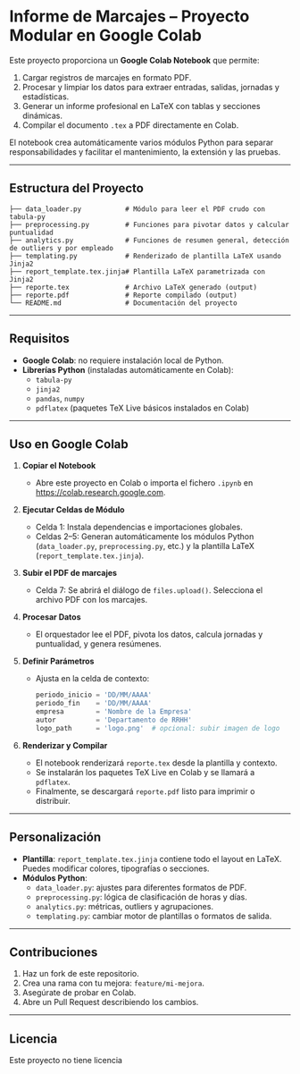 # Informe de Marcajes – Proyecto Modular en Google Colab

Este proyecto proporciona un **Google Colab Notebook** que permite:

1. Cargar registros de marcajes en formato PDF.
2. Procesar y limpiar los datos para extraer entradas, salidas, jornadas y estadísticas.
3. Generar un informe profesional en LaTeX con tablas y secciones dinámicas.
4. Compilar el documento `.tex` a PDF directamente en Colab.

El notebook crea automáticamente varios módulos Python para separar responsabilidades y facilitar el mantenimiento, la extensión y las pruebas.

---

## Estructura del Proyecto

```plain
├── data_loader.py           # Módulo para leer el PDF crudo con tabula-py
├── preprocessing.py         # Funciones para pivotar datos y calcular puntualidad
├── analytics.py             # Funciones de resumen general, detección de outliers y por empleado
├── templating.py            # Renderizado de plantilla LaTeX usando Jinja2
├── report_template.tex.jinja# Plantilla LaTeX parametrizada con Jinja2
├── reporte.tex              # Archivo LaTeX generado (output)
├── reporte.pdf              # Reporte compilado (output)
└── README.md                # Documentación del proyecto
```

---

## Requisitos

- **Google Colab**: no requiere instalación local de Python.
- **Librerías Python** (instaladas automáticamente en Colab):
  - `tabula-py`
  - `jinja2`
  - `pandas`, `numpy`
  - `pdflatex` (paquetes TeX Live básicos instalados en Colab)

---

## Uso en Google Colab

1. **Copiar el Notebook**
   - Abre este proyecto en Colab o importa el fichero `.ipynb` en https://colab.research.google.com.

2. **Ejecutar Celdas de Módulo**
   - Celda 1: Instala dependencias e importaciones globales.
   - Celdas 2–5: Generan automáticamente los módulos Python (`data_loader.py`, `preprocessing.py`, etc.) y la plantilla LaTeX (`report_template.tex.jinja`).

3. **Subir el PDF de marcajes**
   - Celda 7: Se abrirá el diálogo de `files.upload()`. Selecciona el archivo PDF con los marcajes.

4. **Procesar Datos**
   - El orquestador lee el PDF, pivota los datos, calcula jornadas y puntualidad, y genera resúmenes.

5. **Definir Parámetros**
   - Ajusta en la celda de contexto:
     ```python
     periodo_inicio = 'DD/MM/AAAA'
     periodo_fin    = 'DD/MM/AAAA'
     empresa        = 'Nombre de la Empresa'
     autor          = 'Departamento de RRHH'
     logo_path      = 'logo.png'  # opcional: subir imagen de logo
     ```

6. **Renderizar y Compilar**
   - El notebook renderizará `reporte.tex` desde la plantilla y contexto.
   - Se instalarán los paquetes TeX Live en Colab y se llamará a `pdflatex`.
   - Finalmente, se descargará `reporte.pdf` listo para imprimir o distribuir.

---

## Personalización

- **Plantilla**: `report_template.tex.jinja` contiene todo el layout en LaTeX. Puedes modificar colores, tipografías o secciones.
- **Módulos Python**:
  - `data_loader.py`: ajustes para diferentes formatos de PDF.
  - `preprocessing.py`: lógica de clasificación de horas y días.
  - `analytics.py`: métricas, outliers y agrupaciones.
  - `templating.py`: cambiar motor de plantillas o formatos de salida.

---

## Contribuciones

1. Haz un fork de este repositorio.
2. Crea una rama con tu mejora: `feature/mi-mejora`.
3. Asegúrate de probar en Colab.
4. Abre un Pull Request describiendo los cambios.

---

## Licencia

Este proyecto no tiene licencia

